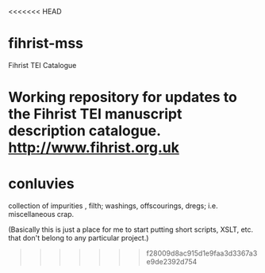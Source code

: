 <<<<<<< HEAD
# fihrist-mss
Fihrist TEI Catalogue

Working repository for updates to the Fihrist TEI manuscript description catalogue. http://www.fihrist.org.uk
=======
conluvies
=========

collection of impurities , filth; washings, offscourings, dregs; i.e. miscellaneous crap.


(Basically this is just a place for me to start putting short scripts, XSLT, etc. that don't belong to any particular project.)
>>>>>>> f28009d8ac915d1e9faa3d3367a3e9de2392d754


